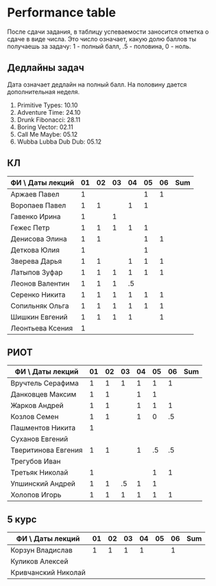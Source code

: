# Performance table

После сдачи задания, в таблицу успеваемости заносится отметка о сдаче в виде числа. Это число означает, какую долю баллов ты получаешь за задачу: 1 - полный балл, .5 - половина, 0 - ноль.

## Дедлайны задач

Дата означает дедлайн на полный балл. На половину дается дополнительная неделя.

1. Primitive Types: 10.10
1. Adventure Time: 24.10
1. Drunk Fibonacci: 28.11
1. Boring Vector: 02.11
1. Call Me Maybe: 05.12
1. Wubba Lubba Dub Dub: 05.12

## КЛ

| ФИ \ Даты лекций| 01 | 02 | 03 | 04 | 05 | 06 | Sum |
|-----------------|----|----|----|----|----|----|-----|
| Аржаев Павел    |  1 |    |    |    |  1 |  1 |     |
| Воропаев Павел  |  1 |  1 |    |  1 |  1 |    |     |
| Гавенко Ирина   |  1 |    |  1 |    |    |    |     |
| Гежес Петр      |  1 |  1 |  1 |  1 |  1 |    |     |
| Денисова Элина  |  1 |  1 |    |    |  1 |  1 |     |
| Деткова Юлия    |  1 |    |    |    |  1 |    |     |
| Зверева Дарья   |  1 |  1 |    |  1 |  1 |  1 |     |
| Латыпов Зуфар   |  1 |  1 |  1 |  1 |  1 |  1 |     |
| Леонов Валентин |  1 |  1 |  1 | .5 |    |    |     |
| Серенко Никита  |  1 |  1 |  1 |  1 |  1 |  1 |     |
| Сопильняк Ольга |  1 |  1 |  1 |  1 |  1 |  1 |     |
| Шишкин Евгений  |  1 |  1 |  1 |  1 |    |  1 |     |
| Леонтьева Ксения|  1 |    |    |    |    |    |     |

## РИОТ

| ФИ \ Даты лекций    | 01 | 02 | 03 | 04 | 05 | 06 | Sum |
|---------------------|----|----|----|----|----|----|-----|
| Вручтель Серафима   |  1 |  1 |  1 |  1 |  1 |  1 |     |
| Данковцев Максим    |  1 |  1 |    |  1 |  1 |    |     |
| Жарков Андрей       |  1 |  1 |    |  1 |  1 |  1 |     |
| Козлов Семен        |  1 |  1 |    |  1 |  0 | .5 |     |
| Пашментов Никита    |  1 |    |    |    |    |    |     |
| Суханов Евгений     |    |    |    |    |    |    |     |
| Тверитинова Евгения |  1 |  1 |    |  1 | .5 | .5 |     |
| Трегубов Иван       |    |    |    |    |    |    |     |
| Третьяк Николай     |  1 |    |    |    |  1 |  1 |     |
| Упшинский Андрей    |  1 |  1 | .5 |  1 |  1 |    |     |
| Холопов Игорь       |  1 |  1 |  1 |  1 |  1 |  1 |     |

## 5 курс

| ФИ \ Даты лекций    | 01 | 02 | 03 | 04 | 05 | 06 | Sum |
|---------------------|----|----|----|----|----|----|-----|
| Корзун Владислав    |  1 |  1 |  1 |  1 |    |  1 |     |
| Куликов Алексей     |    |    |    |    |    |    |     |
| Кривчанский Николай |    |    |    |    |    |    |     |
